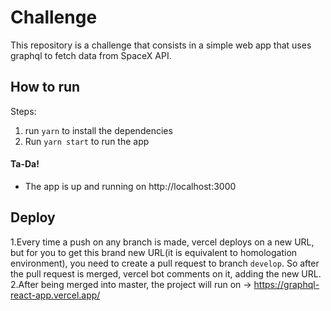 # Challenge

This repository is a challenge that consists in a simple web app that uses graphql to fetch data from SpaceX API.

## How to run

Steps:

1. run `yarn` to install the dependencies
2. Run `yarn start` to run the app

#### Ta-Da!

- The app is up and running on http://localhost:3000

## Deploy

1.Every time a push on any branch is made, vercel deploys on a new URL,
but for you to get this brand new URL(it is equivalent to homologation environment), you need to create a pull request to branch `develop`.
So after the pull request is merged, vercel bot comments on it, adding the new URL.
2.After being merged into master, the project will run on -> https://graphql-react-app.vercel.app/
